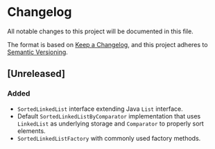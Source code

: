 # Changelog

All notable changes to this project will be documented in this file.

The format is based on [Keep a Changelog](https://keepachangelog.com/en/1.0.0/),
and this project adheres to [Semantic Versioning](https://semver.org/spec/v2.0.0.html).

## [Unreleased]

### Added

- `SortedLinkedList` interface extending Java `List` interface.
- Default `SortedLinkedListByComparator` implementation that uses `LinkedList` as underlying storage and `Comparator` to properly sort elements.
- `SortedLinkedListFactory` with commonly used factory methods.